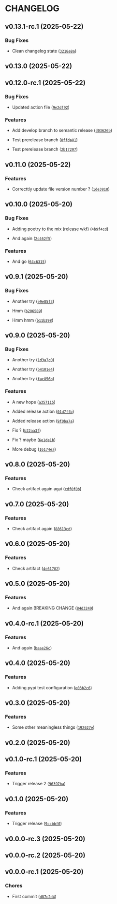 # CHANGELOG


## v0.13.1-rc.1 (2025-05-22)

### Bug Fixes

- Clean changelog state
  ([`3218e8a`](https://github.com/guilhemheinrich/semantic-release-tutorial/commit/3218e8a8d29116975c9623af5360e223e5d3a2ae))


## v0.13.0 (2025-05-22)


## v0.12.0-rc.1 (2025-05-22)

### Bug Fixes

- Updated action file
  ([`9e2df92`](https://github.com/guilhemheinrich/semantic-release-tutorial/commit/9e2df92beaac1cca873ed9aa1a0196b5fc0f80a2))

### Features

- Add develop branch to semantic release
  ([`d03626b`](https://github.com/guilhemheinrich/semantic-release-tutorial/commit/d03626b3665a048778ad838273d995c1c6041b8b))

- Test prerelease branch
  ([`8ffda81`](https://github.com/guilhemheinrich/semantic-release-tutorial/commit/8ffda81b0127fbbb7930cc57c050d902092d56a6))

- Test prerelease branch
  ([`2b17207`](https://github.com/guilhemheinrich/semantic-release-tutorial/commit/2b17207ac180aace8a251b6ae56086adc8934b8c))


## v0.11.0 (2025-05-22)

### Features

- Correcttly update file version number ?
  ([`1de3818`](https://github.com/guilhemheinrich/semantic-release-tutorial/commit/1de3818826f0af1df0c529151c699b5d0b30db99))


## v0.10.0 (2025-05-20)

### Bug Fixes

- Adding poetry to the mix (release wkf)
  ([`4b9f4cd`](https://github.com/guilhemheinrich/semantic-release-tutorial/commit/4b9f4cdbdd010d725068a860f0767c8327a200cd))

- And again
  ([`2c462f5`](https://github.com/guilhemheinrich/semantic-release-tutorial/commit/2c462f5516c05b8d8d8f1776ee27b1b94ff0d9b6))

### Features

- And go
  ([`64c6315`](https://github.com/guilhemheinrich/semantic-release-tutorial/commit/64c6315f0f377f7f2e8f68abf3dbe71e77f41216))


## v0.9.1 (2025-05-20)

### Bug Fixes

- Another try
  ([`e9e85f3`](https://github.com/guilhemheinrich/semantic-release-tutorial/commit/e9e85f300e2a2d757e2a2d497987f48befc395ca))

- Hmm
  ([`b206589`](https://github.com/guilhemheinrich/semantic-release-tutorial/commit/b206589b9f1cdf63027ce3a9e779d0b527973d2d))

- Hmm hmm
  ([`b11b298`](https://github.com/guilhemheinrich/semantic-release-tutorial/commit/b11b2984df298d2253892a28358bf7708f6ab32e))


## v0.9.0 (2025-05-20)

### Bug Fixes

- Another try
  ([`1d3a7c0`](https://github.com/guilhemheinrich/semantic-release-tutorial/commit/1d3a7c051944ca2ba669675f87728150de90098f))

- Another try
  ([`b4101e4`](https://github.com/guilhemheinrich/semantic-release-tutorial/commit/b4101e40e5896b3479b6291da7831588de514c45))

- Another try
  ([`fac856b`](https://github.com/guilhemheinrich/semantic-release-tutorial/commit/fac856b03f594b69aa94dfd42ae645d7afcfe100))

### Features

- A new hope
  ([`a357115`](https://github.com/guilhemheinrich/semantic-release-tutorial/commit/a35711555d64e887b76f2e20f2c94c3ad9641f97))

- Added release action
  ([`01d7ffb`](https://github.com/guilhemheinrich/semantic-release-tutorial/commit/01d7ffb0ba253fa8cac7de542b7c139f37bdde51))

- Added release action
  ([`9f0ba7a`](https://github.com/guilhemheinrich/semantic-release-tutorial/commit/9f0ba7a48d1f32c606a1e11ebf222ce8f37bd2c9))

- Fix ?
  ([`b22aa3f`](https://github.com/guilhemheinrich/semantic-release-tutorial/commit/b22aa3f8be947c60dda0ff8b78f78d5d4690ee08))

- Fix ? maybe
  ([`6e1de1b`](https://github.com/guilhemheinrich/semantic-release-tutorial/commit/6e1de1b1e688c6436ec46a0f146b67fa70772370))

- More debug
  ([`16174ea`](https://github.com/guilhemheinrich/semantic-release-tutorial/commit/16174ea29b4b5ad19dc42d4df66df577fa52a85c))


## v0.8.0 (2025-05-20)

### Features

- Check artifact again agai
  ([`cdf0f0b`](https://github.com/guilhemheinrich/semantic-release-tutorial/commit/cdf0f0ba2f3940820643022724554e9c974a09bd))


## v0.7.0 (2025-05-20)

### Features

- Check artifact again
  ([`88613cd`](https://github.com/guilhemheinrich/semantic-release-tutorial/commit/88613cd3b1496b56474ce93ebf92df4315dd33a0))


## v0.6.0 (2025-05-20)

### Features

- Check artifact
  ([`4c61782`](https://github.com/guilhemheinrich/semantic-release-tutorial/commit/4c61782c4a17353f641f424b28482a2373ce965b))


## v0.5.0 (2025-05-20)

### Features

- And again BREAKING CHANGE
  ([`84d3249`](https://github.com/guilhemheinrich/semantic-release-tutorial/commit/84d3249fa141987d6ff295484bbc1f2f375e7462))


## v0.4.0-rc.1 (2025-05-20)

### Features

- And again
  ([`baae26c`](https://github.com/guilhemheinrich/semantic-release-tutorial/commit/baae26cc797eaa7467c98ea16207f410d326ddd1))


## v0.4.0 (2025-05-20)

### Features

- Adding pypi test configuration
  ([`e03b2c6`](https://github.com/guilhemheinrich/semantic-release-tutorial/commit/e03b2c654197505d5705be87c6ebad29b3af24dd))


## v0.3.0 (2025-05-20)

### Features

- Some other meaningless things
  ([`192627e`](https://github.com/guilhemheinrich/semantic-release-tutorial/commit/192627e0c66d12f43f08df5964527ce77b39f828))


## v0.2.0 (2025-05-20)


## v0.1.0-rc.1 (2025-05-20)

### Features

- Trigger release 2
  ([`96397ba`](https://github.com/guilhemheinrich/semantic-release-tutorial/commit/96397ba6e21a01e1b0489461966fb1dcbe9ebfe9))


## v0.1.0 (2025-05-20)

### Features

- Trigger release
  ([`9ccbbf0`](https://github.com/guilhemheinrich/semantic-release-tutorial/commit/9ccbbf0d95531a4af69c102e2d9815ca2de7559a))


## v0.0.0-rc.3 (2025-05-20)


## v0.0.0-rc.2 (2025-05-20)


## v0.0.0-rc.1 (2025-05-20)

### Chores

- First commit
  ([`d87c2d4`](https://github.com/guilhemheinrich/semantic-release-tutorial/commit/d87c2d47b8ce4fd3d10d74c492798fceaeddb2de))
